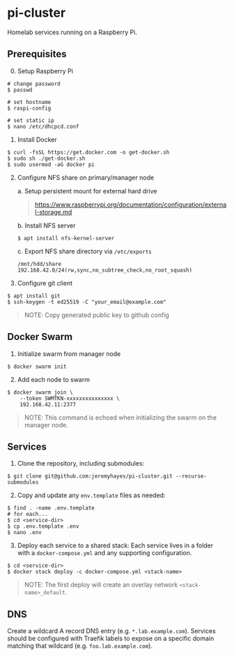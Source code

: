 # pi-cluster

Homelab services running on a Raspberry Pi.

## Prerequisites
0. Setup Raspberry Pi
```
# change password
$ passwd

# set hostname
$ raspi-config

# set static ip
$ nano /etc/dhcpcd.conf
```

1. Install Docker
```
$ curl -fsSL https://get.docker.com -o get-docker.sh
$ sudo sh ./get-docker.sh
$ sudo usermod -aG docker pi
```

2. Configure NFS share on primary/manager node

    a. Setup persistent mount for external hard drive
    > https://www.raspberrypi.org/documentation/configuration/external-storage.md

    b. Install NFS server
    ```
    $ apt install nfs-kernel-server
    ```

    c. Export NFS share directory via `/etc/exports`
    ```
    /mnt/hdd/share  192.168.42.0/24(rw,sync,no_subtree_check,no_root_squash)
    ```

3. Configure git client
```
$ apt install git
$ ssh-keygen -t ed25519 -C "your_email@example.com"
```
> NOTE: Copy generated public key to github config


## Docker Swarm

1. Initialize swarm from manager node
```
$ docker swarm init
```

2. Add each node to swarm
```
$ docker swarm join \
    --token SWMTKN-xxxxxxxxxxxxxxx \
    192.168.42.11:2377
```
> NOTE: This command is echoed when initializing the swarm on the manager node.


## Services

1. Clone the repository, including submodules:
```
$ git clone git@github.com:jeremyhayes/pi-cluster.git --recurse-submodules
```

2. Copy and update any `env.template` files as needed:
```
$ find . -name .env.template
# for each... 
$ cd <service-dir>
$ cp .env.template .env
$ nano .env
```

3. Deploy each service to a shared stack:
Each service lives in a folder with a `docker-compose.yml` and any supporting configuration.
```
$ cd <service-dir>
$ docker stack deploy -c docker-compose.yml <stack-name>
```
> NOTE: The first deploy will create an overlay network `<stack-name>_default`.


## DNS

Create a wildcard A record DNS entry (e.g. `*.lab.example.com`). Services should be configured with Traefik labels to expose on a specific domain matching that wildcard (e.g. `foo.lab.example.com`).
